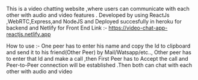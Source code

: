 This is a video chatting website ,where users can communicate with each other with audio and video features .
Developed by using ReactJs ,WebRTC,Express,and NodeJS and Deployed succesfully in heroku for backend and Netlify for Front End
Link :- https://video-chat-app-reactjs.netlify.app

How to use :-
One peer has to enter his name and copy the Id to clipboard and send it to his friend(Other Peer) by Mail/Watsapp/etc.., Other peer has to enter that Id and make a call ,then First Peer has to Accept the call and Peer-to-Peer connection will be established .Then both can chat with each other with audio and video
